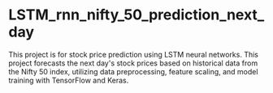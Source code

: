 # LSTM_rnn_nifty_50_prediction_next_day

This project is for stock price prediction using LSTM neural networks. This project forecasts the next day's stock prices based on historical data from the Nifty 50 index, utilizing data preprocessing, feature scaling, and model training with TensorFlow and Keras.
